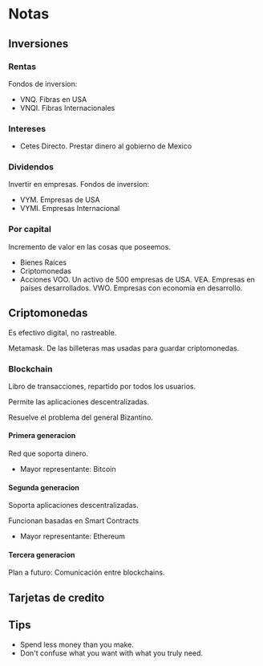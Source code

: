 # Notas
## Inversiones
### Rentas
Fondos de inversion:

- VNQ. Fibras en USA
- VNQI. Fibras Internacionales
### Intereses

- Cetes Directo. Prestar dinero al gobierno de Mexico
### Dividendos
Invertir en empresas.
Fondos de inversion:
- VYM. Empresas de USA
- VYMI. Empresas Internacional

### Por capital
Incremento de valor en las cosas que poseemos.
- Bienes Raíces
- Criptomonedas
- Acciones
    VOO. Un activo de 500 empresas de USA.
    VEA. Empresas en países desarrollados.
    VWO. Empresas con economía en desarrollo.

## Criptomonedas
Es efectivo digital, no rastreable.

Metamask. De las billeteras mas usadas para guardar criptomonedas.
### Blockchain
Libro de transacciones, repartido por todos los usuarios.

Permite las aplicaciones descentralizadas.

Resuelve el problema del general Bizantino.
#### Primera generacion
Red que soporta dinero.

- Mayor representante: Bitcoin

#### Segunda generacion
Soporta aplicaciones descentralizadas.

Funcionan basadas en Smart Contracts

- Mayor representante: Ethereum

#### Tercera generacion
Plan a futuro: Comunicación entre blockchains.
## Tarjetas de credito
## Tips
- Spend less money than you make.
- Don't confuse what you want with what you truly need.